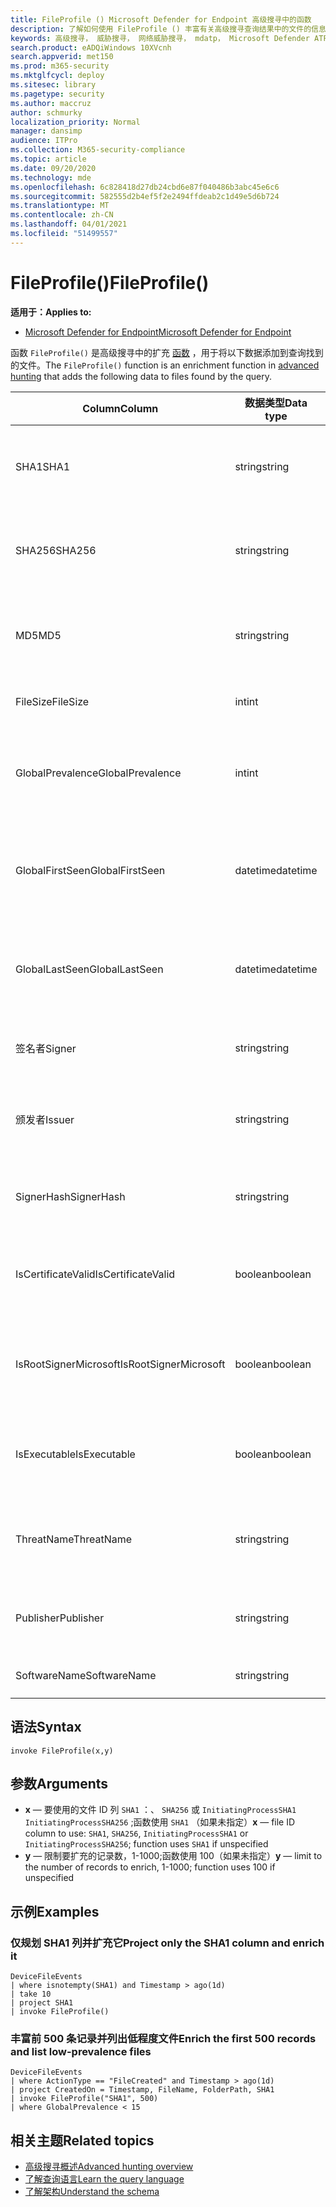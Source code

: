 ```yaml
---
title: FileProfile () Microsoft Defender for Endpoint 高级搜寻中的函数
description: 了解如何使用 FileProfile () 丰富有关高级搜寻查询结果中的文件的信息
keywords: 高级搜寻， 威胁搜寻， 网络威胁搜寻， mdatp， Microsoft Defender ATP， Microsoft Defender for Endpoint， Windows Defender， Windows Defender ATP， Windows Defender 高级威胁防护， 搜索， 查询， 遥测， 架构参考， kusto， FileProfile， 文件配置文件， 函数， 扩充
search.product: eADQiWindows 10XVcnh
search.appverid: met150
ms.prod: m365-security
ms.mktglfcycl: deploy
ms.sitesec: library
ms.pagetype: security
ms.author: maccruz
author: schmurky
localization_priority: Normal
manager: dansimp
audience: ITPro
ms.collection: M365-security-compliance
ms.topic: article
ms.date: 09/20/2020
ms.technology: mde
ms.openlocfilehash: 6c828418d27db24cbd6e87f040486b3abc45e6c6
ms.sourcegitcommit: 582555d2b4ef5f2e2494ffdeab2c1d49e5d6b724
ms.translationtype: MT
ms.contentlocale: zh-CN
ms.lasthandoff: 04/01/2021
ms.locfileid: "51499557"
---
```

# <a name="fileprofile"></a><span data-ttu-id="db9c1-104">FileProfile()</span><span class="sxs-lookup"><span data-stu-id="db9c1-104">FileProfile()</span></span>

<span data-ttu-id="db9c1-105">**适用于：**</span><span class="sxs-lookup"><span data-stu-id="db9c1-105">**Applies to:**</span></span>
- [<span data-ttu-id="db9c1-106">Microsoft Defender for Endpoint</span><span class="sxs-lookup"><span data-stu-id="db9c1-106">Microsoft Defender for Endpoint</span></span>](https://go.microsoft.com/fwlink/?linkid=2154037)

<span data-ttu-id="db9c1-107">函数 `FileProfile()` 是高级搜寻中的扩充 [函数](advanced-hunting-overview.md) ，用于将以下数据添加到查询找到的文件。</span><span class="sxs-lookup"><span data-stu-id="db9c1-107">The `FileProfile()` function is an enrichment function in [advanced hunting](advanced-hunting-overview.md) that adds the following data to files found by the query.</span></span>

<span data-ttu-id="db9c1-108">Column</span><span class="sxs-lookup"><span data-stu-id="db9c1-108">Column</span></span> | <span data-ttu-id="db9c1-109">数据类型</span><span class="sxs-lookup"><span data-stu-id="db9c1-109">Data type</span></span> | <span data-ttu-id="db9c1-110">说明</span><span class="sxs-lookup"><span data-stu-id="db9c1-110">Description</span></span>
-|-|-
<span data-ttu-id="db9c1-111">SHA1</span><span class="sxs-lookup"><span data-stu-id="db9c1-111">SHA1</span></span> | <span data-ttu-id="db9c1-112">string</span><span class="sxs-lookup"><span data-stu-id="db9c1-112">string</span></span> | <span data-ttu-id="db9c1-113">录制操作所应用到的文件的 SHA-1</span><span class="sxs-lookup"><span data-stu-id="db9c1-113">SHA-1 of the file that the recorded action was applied to</span></span>
<span data-ttu-id="db9c1-114">SHA256</span><span class="sxs-lookup"><span data-stu-id="db9c1-114">SHA256</span></span> | <span data-ttu-id="db9c1-115">string</span><span class="sxs-lookup"><span data-stu-id="db9c1-115">string</span></span> | <span data-ttu-id="db9c1-116">已记录操作应用于的文件的 SHA-256</span><span class="sxs-lookup"><span data-stu-id="db9c1-116">SHA-256 of the file that the recorded action was applied to</span></span>
<span data-ttu-id="db9c1-117">MD5</span><span class="sxs-lookup"><span data-stu-id="db9c1-117">MD5</span></span> | <span data-ttu-id="db9c1-118">string</span><span class="sxs-lookup"><span data-stu-id="db9c1-118">string</span></span> | <span data-ttu-id="db9c1-119">已记录操作所应用到的文件的 MD5 哈希</span><span class="sxs-lookup"><span data-stu-id="db9c1-119">MD5 hash of the file that the recorded action was applied to</span></span>
<span data-ttu-id="db9c1-120">FileSize</span><span class="sxs-lookup"><span data-stu-id="db9c1-120">FileSize</span></span> | <span data-ttu-id="db9c1-121">int</span><span class="sxs-lookup"><span data-stu-id="db9c1-121">int</span></span> | <span data-ttu-id="db9c1-122">文件大小（以字节为单位）</span><span class="sxs-lookup"><span data-stu-id="db9c1-122">Size of the file in bytes</span></span>
<span data-ttu-id="db9c1-123">GlobalPrevalence</span><span class="sxs-lookup"><span data-stu-id="db9c1-123">GlobalPrevalence</span></span> | <span data-ttu-id="db9c1-124">int</span><span class="sxs-lookup"><span data-stu-id="db9c1-124">int</span></span> | <span data-ttu-id="db9c1-125">Microsoft 全局观察到的实体实例数</span><span class="sxs-lookup"><span data-stu-id="db9c1-125">Number of instances of the entity observed by Microsoft globally</span></span>
<span data-ttu-id="db9c1-126">GlobalFirstSeen</span><span class="sxs-lookup"><span data-stu-id="db9c1-126">GlobalFirstSeen</span></span> | <span data-ttu-id="db9c1-127">datetime</span><span class="sxs-lookup"><span data-stu-id="db9c1-127">datetime</span></span> | <span data-ttu-id="db9c1-128">Microsoft 全局首次观测到实体的日期和时间</span><span class="sxs-lookup"><span data-stu-id="db9c1-128">Date and time when the entity was first observed by Microsoft globally</span></span>
<span data-ttu-id="db9c1-129">GlobalLastSeen</span><span class="sxs-lookup"><span data-stu-id="db9c1-129">GlobalLastSeen</span></span> | <span data-ttu-id="db9c1-130">datetime</span><span class="sxs-lookup"><span data-stu-id="db9c1-130">datetime</span></span> | <span data-ttu-id="db9c1-131">Microsoft 全局上次观测到实体的日期和时间</span><span class="sxs-lookup"><span data-stu-id="db9c1-131">Date and time when the entity was last observed by Microsoft globally</span></span>
<span data-ttu-id="db9c1-132">签名者</span><span class="sxs-lookup"><span data-stu-id="db9c1-132">Signer</span></span> | <span data-ttu-id="db9c1-133">string</span><span class="sxs-lookup"><span data-stu-id="db9c1-133">string</span></span> | <span data-ttu-id="db9c1-134">有关文件签名者的信息</span><span class="sxs-lookup"><span data-stu-id="db9c1-134">Information about the signer of the file</span></span>
<span data-ttu-id="db9c1-135">颁发者</span><span class="sxs-lookup"><span data-stu-id="db9c1-135">Issuer</span></span> | <span data-ttu-id="db9c1-136">string</span><span class="sxs-lookup"><span data-stu-id="db9c1-136">string</span></span> | <span data-ttu-id="db9c1-137">有关 CA 证书颁发机构 (的信息) </span><span class="sxs-lookup"><span data-stu-id="db9c1-137">Information about the issuing certificate authority (CA)</span></span>
<span data-ttu-id="db9c1-138">SignerHash</span><span class="sxs-lookup"><span data-stu-id="db9c1-138">SignerHash</span></span> | <span data-ttu-id="db9c1-139">string</span><span class="sxs-lookup"><span data-stu-id="db9c1-139">string</span></span> | <span data-ttu-id="db9c1-140">标识签名者的唯一哈希值</span><span class="sxs-lookup"><span data-stu-id="db9c1-140">Unique hash value identifying the signer</span></span>
<span data-ttu-id="db9c1-141">IsCertificateValid</span><span class="sxs-lookup"><span data-stu-id="db9c1-141">IsCertificateValid</span></span> | <span data-ttu-id="db9c1-142">boolean</span><span class="sxs-lookup"><span data-stu-id="db9c1-142">boolean</span></span> | <span data-ttu-id="db9c1-143">用于对文件进行签名的证书是否有效</span><span class="sxs-lookup"><span data-stu-id="db9c1-143">Whether the certificate used to sign the file is valid</span></span>
<span data-ttu-id="db9c1-144">IsRootSignerMicrosoft</span><span class="sxs-lookup"><span data-stu-id="db9c1-144">IsRootSignerMicrosoft</span></span> | <span data-ttu-id="db9c1-145">boolean</span><span class="sxs-lookup"><span data-stu-id="db9c1-145">boolean</span></span> | <span data-ttu-id="db9c1-146">指示根证书的签名者是否是 Microsoft</span><span class="sxs-lookup"><span data-stu-id="db9c1-146">Indicates whether the signer of the root certificate is Microsoft</span></span>
<span data-ttu-id="db9c1-147">IsExecutable</span><span class="sxs-lookup"><span data-stu-id="db9c1-147">IsExecutable</span></span> | <span data-ttu-id="db9c1-148">boolean</span><span class="sxs-lookup"><span data-stu-id="db9c1-148">boolean</span></span> | <span data-ttu-id="db9c1-149">文件是否是可移植可执行 (PE) 文件</span><span class="sxs-lookup"><span data-stu-id="db9c1-149">Whether the file is a Portable Executable (PE) file</span></span>
<span data-ttu-id="db9c1-150">ThreatName</span><span class="sxs-lookup"><span data-stu-id="db9c1-150">ThreatName</span></span> | <span data-ttu-id="db9c1-151">string</span><span class="sxs-lookup"><span data-stu-id="db9c1-151">string</span></span> | <span data-ttu-id="db9c1-152">找到的任何恶意软件或其他威胁的检测名称</span><span class="sxs-lookup"><span data-stu-id="db9c1-152">Detection name for any malware or other threats found</span></span>
<span data-ttu-id="db9c1-153">Publisher</span><span class="sxs-lookup"><span data-stu-id="db9c1-153">Publisher</span></span> | <span data-ttu-id="db9c1-154">string</span><span class="sxs-lookup"><span data-stu-id="db9c1-154">string</span></span> | <span data-ttu-id="db9c1-155">发布该文件的组织的名称</span><span class="sxs-lookup"><span data-stu-id="db9c1-155">Name of the organization that published the file</span></span>
<span data-ttu-id="db9c1-156">SoftwareName</span><span class="sxs-lookup"><span data-stu-id="db9c1-156">SoftwareName</span></span> | <span data-ttu-id="db9c1-157">string</span><span class="sxs-lookup"><span data-stu-id="db9c1-157">string</span></span> | <span data-ttu-id="db9c1-158">软件产品的名称</span><span class="sxs-lookup"><span data-stu-id="db9c1-158">Name of the software product</span></span>

## <a name="syntax"></a><span data-ttu-id="db9c1-159">语法</span><span class="sxs-lookup"><span data-stu-id="db9c1-159">Syntax</span></span>

```kusto
invoke FileProfile(x,y)
```

## <a name="arguments"></a><span data-ttu-id="db9c1-160">参数</span><span class="sxs-lookup"><span data-stu-id="db9c1-160">Arguments</span></span>

- <span data-ttu-id="db9c1-161">**x** — 要使用的文件 ID 列 `SHA1` ：、 `SHA256` 或 `InitiatingProcessSHA1` `InitiatingProcessSHA256` ;函数使用 `SHA1` （如果未指定）</span><span class="sxs-lookup"><span data-stu-id="db9c1-161">**x** — file ID column to use: `SHA1`, `SHA256`, `InitiatingProcessSHA1` or `InitiatingProcessSHA256`; function uses `SHA1` if unspecified</span></span>
- <span data-ttu-id="db9c1-162">**y** — 限制要扩充的记录数，1-1000;函数使用 100（如果未指定）</span><span class="sxs-lookup"><span data-stu-id="db9c1-162">**y** — limit to the number of records to enrich, 1-1000; function uses 100 if unspecified</span></span>

## <a name="examples"></a><span data-ttu-id="db9c1-163">示例</span><span class="sxs-lookup"><span data-stu-id="db9c1-163">Examples</span></span>

### <a name="project-only-the-sha1-column-and-enrich-it"></a><span data-ttu-id="db9c1-164">仅规划 SHA1 列并扩充它</span><span class="sxs-lookup"><span data-stu-id="db9c1-164">Project only the SHA1 column and enrich it</span></span>

```kusto
DeviceFileEvents
| where isnotempty(SHA1) and Timestamp > ago(1d)
| take 10
| project SHA1
| invoke FileProfile()
```

### <a name="enrich-the-first-500-records-and-list-low-prevalence-files"></a><span data-ttu-id="db9c1-165">丰富前 500 条记录并列出低程度文件</span><span class="sxs-lookup"><span data-stu-id="db9c1-165">Enrich the first 500 records and list low-prevalence files</span></span>

```kusto
DeviceFileEvents
| where ActionType == "FileCreated" and Timestamp > ago(1d)
| project CreatedOn = Timestamp, FileName, FolderPath, SHA1
| invoke FileProfile("SHA1", 500) 
| where GlobalPrevalence < 15
```

## <a name="related-topics"></a><span data-ttu-id="db9c1-166">相关主题</span><span class="sxs-lookup"><span data-stu-id="db9c1-166">Related topics</span></span>

- [<span data-ttu-id="db9c1-167">高级搜寻概述</span><span class="sxs-lookup"><span data-stu-id="db9c1-167">Advanced hunting overview</span></span>](advanced-hunting-overview.md)
- [<span data-ttu-id="db9c1-168">了解查询语言</span><span class="sxs-lookup"><span data-stu-id="db9c1-168">Learn the query language</span></span>](advanced-hunting-query-language.md)
- [<span data-ttu-id="db9c1-169">了解架构</span><span class="sxs-lookup"><span data-stu-id="db9c1-169">Understand the schema</span></span>](advanced-hunting-schema-reference.md)
